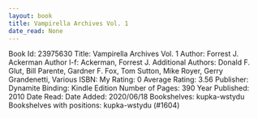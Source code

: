```yaml
---
layout: book
title: Vampirella Archives Vol. 1
date_read: None
---
```


Book Id: 23975630
Title: Vampirella Archives Vol. 1
Author: Forrest J. Ackerman
Author l-f: Ackerman, Forrest J.
Additional Authors: Donald F. Glut, Bill Parente, Gardner F. Fox, Tom Sutton, Mike Royer, Gerry Grandenetti, Various
ISBN: 
My Rating: 0
Average Rating: 3.56
Publisher: Dynamite
Binding: Kindle Edition
Number of Pages: 390
Year Published: 2010
Date Read: 
Date Added: 2020/06/18
Bookshelves: kupka-wstydu
Bookshelves with positions: kupka-wstydu (#1604)

